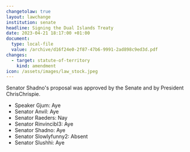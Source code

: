 ```yaml
---
changetolaw: true
layout: lawchange
institution: senate
headline: Signing the Dual Islands Treaty
date: 2023-04-21 18:17:00 +01:00
document:
  type: local-file
  value: /archive/d16f24e0-2f87-47b6-9991-2ad898c9ed3d.pdf
changes:
  - target: statute-of-territory
    kind: amendment
icon: /assets/images/law_stock.jpeg
---
```

Senator Shadno's proposal was approved by the Senate and by President ChrisChrispie.<!--more-->

- Speaker Gjum: Aye
- Senator Anvil: Aye
- Senator Raeders: Nay
- Senator Rinvincibl3: Aye
- Senator Shadno: Aye
- Senator Slowlyfunny2: Absent
- Senator Slushhi: Aye